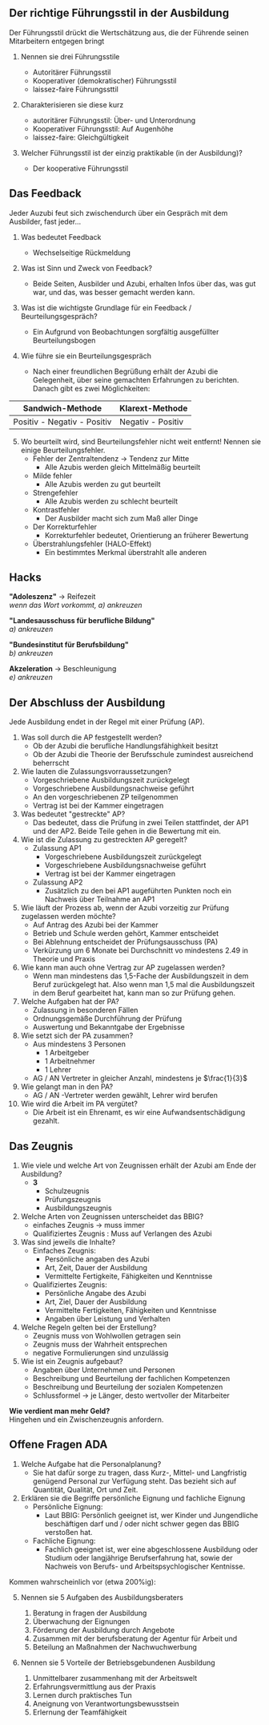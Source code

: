 ## Der richtige Führungsstil in der Ausbildung

Der Führungsstil drückt die Wertschätzung aus, die der Führende seinen Mitarbeitern entgegen bringt

1. Nennen sie drei Führungsstile
   - Autoritärer Führungsstil
   - Kooperativer (demokratischer) Führungsstil
   - laissez-faire Führungssttil

2. Charakterisieren sie diese kurz
   - autoritärer Führungsstil: Über- und Unterordnung
   - Kooperativer Führungsstil: Auf Augenhöhe
   - laissez-faire: Gleichgültigkeit


3. Welcher Führungsstil ist der einzig praktikable (in der Ausbildung)?
   - Der kooperative Führungsstil

## Das Feedback

Jeder Auzubi feut sich zwischendurch über ein Gespräch mit dem Ausbilder, fast jeder...

1. Was bedeutet Feedback
   - Wechselseitige Rückmeldung

2. Was ist Sinn und Zweck von Feedback?
   - Beide Seiten, Ausbilder und Azubi, erhalten Infos über das, was gut war, und das, was besser gemacht werden kann.

3. Was ist die wichtigste Grundlage für ein Feedback / Beurteilungsgespräch?
   - Ein Aufgrund von Beobachtungen sorgfältig ausgefüllter Beurteilungsbogen

4. Wie führe sie ein Beurteilungsgespräch
   - Nach einer freundlichen Begrüßung erhält der Azubi die Gelegenheit, über seine gemachten Erfahrungen zu berichten. Danach gibt es zwei Möglichkeiten:

|Sandwich-Methode|Klarext-Methode|
|---|---|
|Positiv - Negativ - Positiv|Negativ - Positiv|

5. Wo beurteilt wird, sind Beurteilungsfehler nicht weit entfernt! Nennen sie einige Beurteilungsfehler.
   - Fehler der Zentraltendenz -> Tendenz zur Mitte
     - Alle Azubis werden gleich Mittelmäßig beurteilt
   - Milde fehler
     - Alle Azubis werden zu gut beurteilt
   - Strengefehler
     - Alle Azubis werden zu schlecht beurteilt
   - Kontrastfehler
     - Der Ausbilder macht sich zum Maß aller Dinge
   - Der Korrekturfehler
     - Korrekturfehler bedeutet, Orientierung an früherer Bewertung
   - Überstrahlungsfehler (HALO-Effekt)
     - Ein bestimmtes Merkmal überstrahlt alle anderen

## Hacks

**"Adoleszenz"** -> Reifezeit  
*wenn das Wort vorkommt, a) ankreuzen*

**"Landesausschuss für berufliche Bildung"**  
*a) ankreuzen*

**"Bundesinstitut für Berufsbildung"**  
*b) ankreuzen*

**Akzeleration** -> Beschleunigung  
*e) ankreuzen*

## Der Abschluss der Ausbildung

Jede Ausbildung endet in der Regel mit einer Prüfung (AP).

1. Was soll durch die AP festgestellt werden?
   - Ob der Azubi die berufliche Handlungsfähighkeit besitzt
   - Ob der Azubi die Theorie der Berufsschule zumindest ausreichend beherrscht
2. Wie lauten die Zulassungsvorraussetzungen?
   - Vorgeschriebene Ausbildungszeit zurückgelegt
   - Vorgeschriebene Ausbildungsnachweise geführt
   - An den vorgeschriebenen ZP teilgenommen
   - Vertrag ist bei der Kammer eingetragen
3. Was bedeutet "gestreckte" AP?
   - Das bedeutet, dass die Prüfung in zwei Teilen stattfindet, der AP1 und der AP2. Beide Teile gehen in die Bewertung mit ein.
4. Wie ist die Zulassung zu gestreckten AP geregelt?
   - Zulassung AP1
     - Vorgeschriebene Ausbildungszeit zurückgelegt
     - Vorgeschriebene Ausbildungsnachweise geführt
     - Vertrag ist bei der Kammer eingetragen
   - Zulassung AP2
     - Zusätzlich zu den bei AP1 augeführten Punkten noch ein Nachweis über Teilnahme an AP1
5. Wie läuft der Prozess ab, wenn der Azubi vorzeitig zur Prüfung zugelassen werden möchte?
   - Auf Antrag des Azubi bei der Kammer
   - Betrieb und Schule werden gehört, Kammer entscheidet
   - Bei Ablehnung entscheidet der Prüfungsausschuss (PA)
   - Verkürzung um 6 Monate bei Durchschnitt vo mindestens 2.49 in Theorie und Praxis
6. Wie kann man auch ohne Vertrag zur AP zugelassen werden?
   - Wenn man mindestens das 1,5-Fache der Ausbildungszeit in dem Beruf zurückgelegt hat. Also wenn man 1,5 mal die Ausbildungszeit in dem Beruf gearbeitet hat, kann man so zur Prüfung gehen.
7. Welche Aufgaben hat der PA?
   - Zulassung in besonderen Fällen
   - Ordnungsgemäße Durchführung der Prüfung
   - Auswertung und Bekanntgabe der Ergebnisse
8. Wie setzt sich der PA zusammen?
   - Aus mindestens 3 Personen
     - 1 Arbeitgeber
     - 1 Arbeitnehmer
     - 1 Lehrer
   - AG / AN Vertreter in gleicher Anzahl, mindestens je $\frac{1}{3}$
9. Wie gelangt man in den PA?
   - AG / AN -Vertreter werden gewählt, Lehrer wird berufen
10. Wie wird die Arbeit im PA vergütet?
    - Die Arbeit ist ein Ehrenamt, es wir eine Aufwandsentschädigung gezahlt.

## Das Zeugnis

1. Wie viele und welche Art von Zeugnissen erhält der Azubi am Ende der Ausbildung?
   - **3**
     - Schulzeugnis
     - Prüfungszeugnis
     - Ausbildungszeugnis
2. Welche Arten von Zeugnissen unterscheidet das BBIG?
   - einfaches Zeugnis -> muss immer
   - Qualifiziertes Zeugnis : Muss auf Verlangen des Azubi
3. Was sind jeweils die Inhalte?
   - Einfaches Zeugnis:
     - Persönliche angaben des Azubi
     - Art, Zeit, Dauer der Ausbildung
     - Vermittelte Fertigkeite, Fähigkeiten und Kenntnisse
   - Qualifiziertes Zeugnis:
     - Persönliche Angabe des Azubi
     - Art, Ziel, Dauer der Ausbildung
     - Vermittelte Fertigkeiten, Fähigkeiten und Kenntnisse
     - Angaben über Leistung und Verhalten
4. Welche Regeln gelten bei der Erstellung?
   - Zeugnis muss von Wohlwollen getragen sein
   - Zeugnis muss der Wahrheit entsprechen
   - negative Formulierungen sind unzulässig
5. Wie ist ein Zeugnis aufgebaut?
   - Angaben über Unternehmen und Personen
   - Beschreibung und Beurteilung der fachlichen Kompetenzen
   - Beschreibung und Beurteilung der sozialen Kompetenzen
   - Schlussformel -> je Länger, desto wertvoller der Mitarbeiter

**Wie verdient man mehr Geld?**  
Hingehen und ein Zwischenzeugnis anfordern.

## Offene Fragen ADA

1. Welche Aufgabe hat die Personalplanung?
   - Sie hat dafür sorge zu tragen, dass Kurz-, Mittel- und Langfristig genügend Personal zur Verfügung steht. Das bezieht sich auf Quantität, Qualität, Ort und Zeit.
2. Erklären sie die Begriffe persönliche Eignung und fachliche Eignung
   - Persönliche Eignung:
     - Laut BBIG: Persönlich geeignet ist, wer Kinder und Jungendliche beschäftigen darf und / oder nicht schwer gegen das BBIG verstoßen hat.
   - Fachliche Eignung:
     - Fachlich geeignet ist, wer eine abgeschlossene Ausbildung oder Studium oder langjährige Berufserfahrung hat, sowie der Nachweis von Berufs- und Arbeitspsychlogischer Kentnisse.

Kommen wahrscheinlich vor (etwa 200%ig):

5. Nennen sie 5 Aufgaben des Ausbildungsberaters
   1. Beratung in fragen der Ausbildung
   2. Überwachung der Eignungen
   3. Förderung der Ausbildung durch Angebote
   4. Zusammen mit der berufsberatung der Agentur für Arbeit und
   5. Beteilung an Maßnahmen der Nachwuchwerbung

6. Nennen sie 5 Vorteile der Betriebsgebundenen Ausbildung
   1. Unmittelbarer zusammenhang mit der Arbeitswelt
   2. Erfahrungsvermittlung aus der Praxis
   3. Lernen durch praktisches Tun
   4. Aneignung von Verantwortungsbewusstsein
   5. Erlernung der Teamfähigkeit